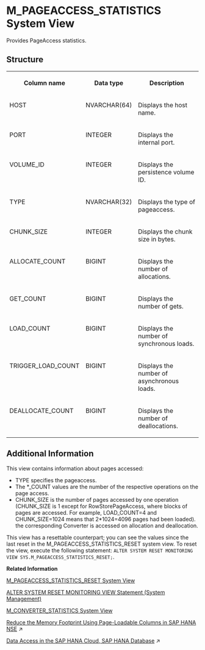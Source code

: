<!-- loio20b69793751910148374d05a00d03c78 -->

# M\_PAGEACCESS\_STATISTICS System View

Provides PageAccess statistics.



<a name="loio20b69793751910148374d05a00d03c78___m__p_a_g_e_a_c_c_e_s_s__s_t_a_t_i_s_t_i_c_s_1struct_M_PAGEACCESS_STATISTICS"/>

## Structure


<table>
<tr>
<th valign="top">

Column name



</th>
<th valign="top">

Data type



</th>
<th valign="top">

Description



</th>
</tr>
<tr>
<td valign="top">

HOST



</td>
<td valign="top">

NVARCHAR\(64\)



</td>
<td valign="top">

Displays the host name.



</td>
</tr>
<tr>
<td valign="top">

PORT



</td>
<td valign="top">

INTEGER



</td>
<td valign="top">

Displays the internal port.



</td>
</tr>
<tr>
<td valign="top">

VOLUME\_ID



</td>
<td valign="top">

INTEGER



</td>
<td valign="top">

Displays the persistence volume ID.



</td>
</tr>
<tr>
<td valign="top">

TYPE



</td>
<td valign="top">

NVARCHAR\(32\)



</td>
<td valign="top">

Displays the type of pageaccess.



</td>
</tr>
<tr>
<td valign="top">

CHUNK\_SIZE



</td>
<td valign="top">

INTEGER



</td>
<td valign="top">

Displays the chunk size in bytes.



</td>
</tr>
<tr>
<td valign="top">

ALLOCATE\_COUNT



</td>
<td valign="top">

BIGINT



</td>
<td valign="top">

Displays the number of allocations.



</td>
</tr>
<tr>
<td valign="top">

GET\_COUNT



</td>
<td valign="top">

BIGINT



</td>
<td valign="top">

Displays the number of gets.



</td>
</tr>
<tr>
<td valign="top">

LOAD\_COUNT



</td>
<td valign="top">

BIGINT



</td>
<td valign="top">

Displays the number of synchronous loads.



</td>
</tr>
<tr>
<td valign="top">

TRIGGER\_LOAD\_COUNT



</td>
<td valign="top">

BIGINT



</td>
<td valign="top">

Displays the number of asynchronous loads.



</td>
</tr>
<tr>
<td valign="top">

DEALLOCATE\_COUNT



</td>
<td valign="top">

BIGINT



</td>
<td valign="top">

Displays the number of deallocations.



</td>
</tr>
</table>



<a name="loio20b69793751910148374d05a00d03c78___m__p_a_g_e_a_c_c_e_s_s__s_t_a_t_i_s_t_i_c_s_1fulldesc_M_PAGEACCESS_STATISTICS"/>

## Additional Information

This view contains information about pages accessed:

-   TYPE specifies the pageaccess.
-   The \*\_COUNT values are the number of the respective operations on the page access.
-   CHUNK\_SIZE is the number of pages accessed by one operation \(CHUNK\_SIZE is 1 except for RowStorePageAccess, where blocks of pages are accessed. For example, LOAD\_COUNT=4 and CHUNK\_SIZE=1024 means that 2\*1024=4096 pages had been loaded\). the corresponding Converter is accessed on allocation and deallocation.

This view has a resettable counterpart; you can see the values since the last reset in the M\_PAGEACCESS\_STATISTICS\_RESET system view. To reset the view, execute the following statement: `ALTER SYSTEM RESET MONITORING VIEW SYS.M_PAGEACCESS_STATISTICS_RESET;`.

**Related Information**  


[M\_PAGEACCESS\_STATISTICS\_RESET System View](m-pageaccess-statistics-reset-system-view-20b6c34.md "Provides the PageAccess statistics since the last reset.")

[ALTER SYSTEM RESET MONITORING VIEW Statement \(System Management\)](../../010-SQL-Reference/012-SQL-Statements/alter-system-reset-monitoring-view-statement-system-management-20d27aa.md "Resets statistics data for the specified monitoring view.")

[M\_CONVERTER\_STATISTICS System View](m-converter-statistics-system-view-20acadb.md "Provides converter statistics.")

[Reduce the Memory Footprint Using Page-Loadable Columns in SAP HANA NSE](https://help.sap.com/viewer/f9c5015e72e04fffa14d7d4f7267d897/2023_2_QRC/en-US/786c621dd35e4534a2f955bf2f04a2e2.html "SAP HANA native storage extension (NSE) uses techniques to load only the pages into memory that include data that is relevant to your search. Pages containing data that is not accessed by your query are not loaded from disk.") :arrow_upper_right:

[Data Access in the SAP HANA Cloud, SAP HANA Database](https://help.sap.com/viewer/b6c0184b46cc424b9bcce8e6aae02f97/2023_2_QRC/en-US/7791e61775f949d9989eafc443158cdb.html "The SAP HANA database in SAP HANA Cloud supports the integration of data from many data sources to enrich your applications and deliver in-depth analysis. These include federated queries, data replication, and processes to improve data quality.") :arrow_upper_right:

